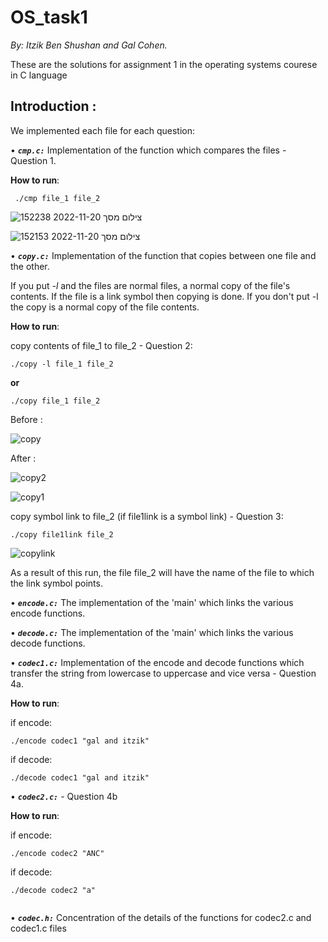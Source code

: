 # OS_task1

_By: Itzik Ben Shushan and Gal Cohen._

These are the solutions for assignment 1 in the operating systems courese in C language

## Introduction : 
We implemented each file for each question:

•	**_`cmp.c:`_** Implementation of the function which compares the files - Question 1.

   **How to run**:

   ```
    ./cmp file_1 file_2
   ```
   ![צילום מסך 2022-11-20 152238](https://user-images.githubusercontent.com/92460450/202904453-e2ced6ee-ebdf-4db9-a083-0e7b0a8f4e3f.jpg)

   ![צילום מסך 2022-11-20 152153](https://user-images.githubusercontent.com/92460450/202904478-135f2db5-ca69-4a3e-8e7c-5bab0f96e90f.jpg)


•	**_`copy.c:`_** Implementation of the function that copies between one file and the other.

If you put _-l_ and the files are normal files, a normal copy of the file's contents. If the file is a link symbol then copying is done.
If you don't put -l the copy is a normal copy of the file contents.

**How to run**:

 copy contents of file_1 to file_2 - Question 2:

  ```
  ./copy -l file_1 file_2 
  ```
   **or**

  ```
  ./copy file_1 file_2
  ```
  
  Before :
  
  ![copy](https://user-images.githubusercontent.com/92460450/202904601-2f81bc02-469e-4c94-9560-4a9b13dfbf87.jpg)

  After :
  
  ![copy2](https://user-images.githubusercontent.com/92460450/202904646-a4cd9bc3-00e8-4524-bd6d-42f22c3a62c6.jpg)

![copy1](https://user-images.githubusercontent.com/92460450/202904692-254f9bed-c245-4dc6-b7d1-8d78ef7935e1.jpg)

  
  
copy symbol link to file_2 (if file1link is a symbol link) - Question 3:

   ```
  ./copy file1link file_2 
   ```
   
   ![copylink](https://user-images.githubusercontent.com/92460450/202904872-f571a81a-4a0b-40d0-b354-90dd2f21bf74.jpg)

   
   
As a result of this run, the file file_2 will have the name of the file to which the link symbol points.


•	**_`encode.c:`_** The implementation of the 'main' which links the various encode functions.

•	**_`decode.c:`_** The implementation of the 'main' which links the various decode functions.

•	**_`codec1.c:`_** Implementation of the encode and decode functions which transfer the string from lowercase to uppercase and vice versa - Question 4a.


**How to run**:

if encode:

  ```
  ./encode codec1 "gal and itzik"

  ```
if decode:

```
./decode codec1 "gal and itzik"
```

•	**_`codec2.c:`_** - Question 4b 

**How to run**:

if encode:

 ```
./encode codec2 "ANC"

 ```
 if decode:

 ```
./decode codec2 "a"
  
  ```

•	**_`codec.h:`_** Concentration of the details of the functions for codec2.c and codec1.c files
